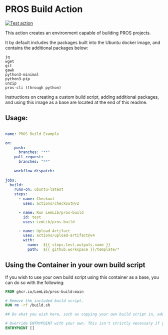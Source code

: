 # PROS Build Action

[![Test action](https://github.com/LemLib/pros-build/actions/workflows/test.yml/badge.svg)](https://github.com/LemLib/pros-build/actions/workflows/test.yml)

This action creates an environment capable of building PROS projects. 

It by default includes the packages built into the Ubuntu docker image, and contains the additional packages below:

```
jq
wget
git
gawk
python3-minimal
python3-pip
unzip
pros-cli (through python)
```

Instructions on creating a custom build script, adding additional packages, and using this image as a base are located at the end of this readme.

## Usage:

```yml

name: PROS Build Example

on:
    push:
      branches: "**"
    pull_request:
      branches: "**"
  
    workflow_dispatch:
  
jobs:
  build:
    runs-on: ubuntu-latest
    steps:
      - name: Checkout
        uses: actions/checkout@v2

      - name: Run LemLib/pros-build
        id: test
        uses: LemLib/pros-build

      - name: Upload Artifact
        uses: actions/upload-artifact@v4
        with:
          name:  ${{ steps.test.outputs.name }}
          path:  ${{ github.workspace }}/template/*
```


## Using the Container in your own build script

If you wish to use your own build script using this container as a base, you can do so with the following:


```Dockerfile
FROM ghcr.io/LemLib/pros-build:main

# Remove the included build script.
RUN rm -rf /build.sh 

## Do what you wish here, such as copying your own build script in, add dependencies, etc

# Override ENTRYPOINT with your own. This isn't strictly necessary if you name your build script build.sh and put it in the root of the container (Such as /build.sh)
ENTRYPOINT []
```